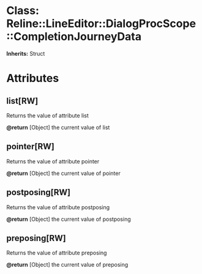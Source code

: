 # Class: Reline::LineEditor::DialogProcScope::CompletionJourneyData
**Inherits:** Struct
    



# Attributes
## list[RW] [](#attribute-i-list)
Returns the value of attribute list

**@return** [Object] the current value of list

## pointer[RW] [](#attribute-i-pointer)
Returns the value of attribute pointer

**@return** [Object] the current value of pointer

## postposing[RW] [](#attribute-i-postposing)
Returns the value of attribute postposing

**@return** [Object] the current value of postposing

## preposing[RW] [](#attribute-i-preposing)
Returns the value of attribute preposing

**@return** [Object] the current value of preposing


